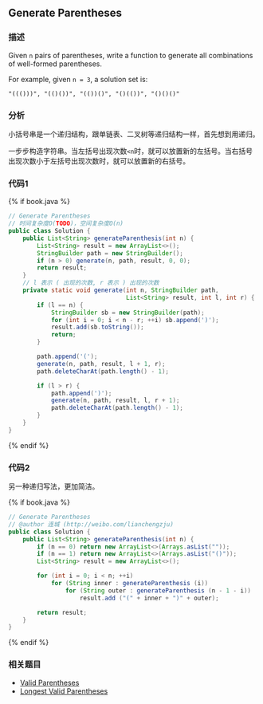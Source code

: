 ## Generate Parentheses 


### 描述

Given `n` pairs of parentheses, write a function to generate all combinations of well-formed parentheses.

For example, given `n = 3`, a solution set is:

```
"((()))", "(()())", "(())()", "()(())", "()()()"
```


### 分析

小括号串是一个递归结构，跟单链表、二叉树等递归结构一样，首先想到用递归。

一步步构造字符串。当左括号出现次数`<n`时，就可以放置新的左括号。当右括号出现次数小于左括号出现次数时，就可以放置新的右括号。


### 代码1

{% if book.java %}
```java
// Generate Parentheses
// 时间复杂度O(TODO)，空间复杂度O(n)
public class Solution {
    public List<String> generateParenthesis(int n) {
        List<String> result = new ArrayList<>();
        StringBuilder path = new StringBuilder();
        if (n > 0) generate(n, path, result, 0, 0);
        return result;
    }
    // l 表示 ( 出现的次数, r 表示 ) 出现的次数
    private static void generate(int n, StringBuilder path,
                                 List<String> result, int l, int r) {
        if (l == n) {
            StringBuilder sb = new StringBuilder(path);
            for (int i = 0; i < n - r; ++i) sb.append(')');
            result.add(sb.toString());
            return;
        }

        path.append('(');
        generate(n, path, result, l + 1, r);
        path.deleteCharAt(path.length() - 1);

        if (l > r) {
            path.append(')');
            generate(n, path, result, l, r + 1);
            path.deleteCharAt(path.length() - 1);
        }
    }
}
```
{% endif %}


### 代码2

另一种递归写法，更加简洁。

{% if book.java %}
```java
// Generate Parentheses
// @author 连城 (http://weibo.com/lianchengzju)
public class Solution {
    public List<String> generateParenthesis(int n) {
        if (n == 0) return new ArrayList<>(Arrays.asList(""));
        if (n == 1) return new ArrayList<>(Arrays.asList("()"));
        List<String> result = new ArrayList<>();

        for (int i = 0; i < n; ++i)
            for (String inner : generateParenthesis (i))
                for (String outer : generateParenthesis (n - 1 - i))
                    result.add ("(" + inner + ")" + outer);

        return result;
    }
}
```
{% endif %}


### 相关题目

* [Valid Parentheses](valid-parentheses.md)
* [Longest Valid Parentheses](longest-valid-parentheses.md)
